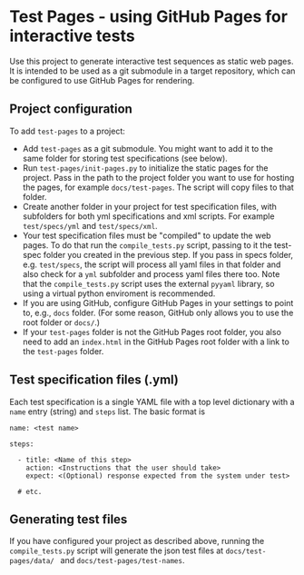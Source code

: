 # Test Pages - using GitHub Pages for interactive tests

Use this project to generate interactive test sequences as static web pages. It is intended to be used as a git submodule in a target repository, which can be configured to use GitHub Pages for rendering.

## Project configuration
To add `test-pages` to a project:

* Add `test-pages` as a git submodule. You might want to add it to the same folder for storing test specifications (see below).
* Run `test-pages/init-pages.py` to initialize the static pages for the project. Pass in the path to the project folder you want to use for hosting the pages, for example `docs/test-pages`. The script will copy files to that folder.
* Create another folder in your project for test specification files, with subfolders for both yml specifications and xml scripts. For example `test/specs/yml` and `test/specs/xml`.
* Your test specification files must be "compiled" to update the web pages. To do that run the `compile_tests.py` script, passing to it the test-spec folder you created in the previous step. If you pass in specs folder, e.g. `test/specs`, the script will process all yaml files in that folder and also check for a `yml` subfolder and process yaml files there too. Note that the `compile_tests.py` script uses the external `pyyaml` library, so using a virtual python enviroment is recommended.
* If you are using GitHub, configure GitHub Pages in your settings to point to, e.g., `docs` folder. (For some reason, GitHub only allows you to use the root folder or `docs/`.)
* If your `test-pages` folder is not the GitHub Pages root folder, you also need to add an `index.html` in the GitHub Pages root folder with a link to the `test-pages` folder.


## Test specification files (.yml)

Each test specification is a single YAML file with a top level dictionary with a `name` entry (string) and `steps` list. The basic format is

```
name: <test name>

steps:

  - title: <Name of this step>
    action: <Instructions that the user should take>
    expect: <(Optional) response expected from the system under test>

  # etc.
```

## Generating test files
If you have configured your project as described above, running the `compile_tests.py` script will generate the
json test files at `docs/test-pages/data/ ` and `docs/test-pages/test-names`.
